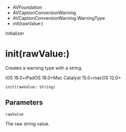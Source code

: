 

- AVFoundation
- AVCaptionConversionWarning
- AVCaptionConversionWarning.WarningType
-  init(rawValue:) 

Initializer

# init(rawValue:)

Creates a warning type with a string.

iOS 18.0+iPadOS 18.0+Mac Catalyst 15.0+macOS 12.0+

``` source
init(rawValue: String)
```

## Parameters 

`rawValue`  

The raw string value.

